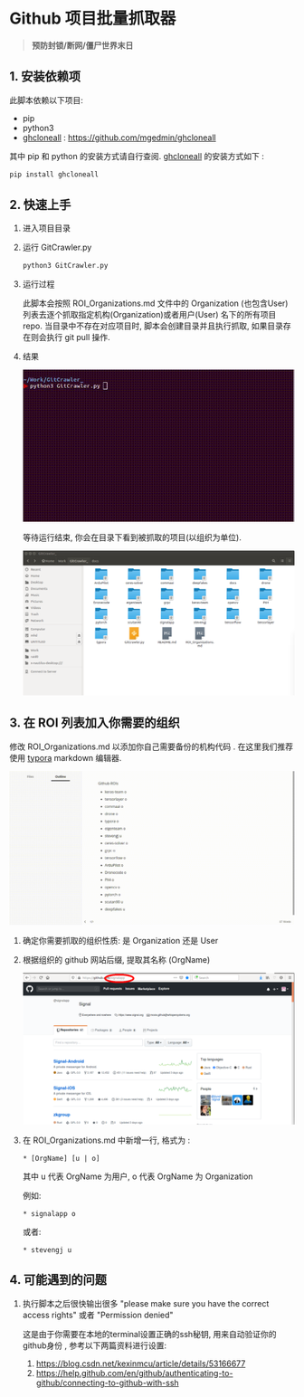 # Github 项目批量抓取器



>  **预防封锁/断网/僵尸世界末日**



## 1. 安装依赖项

此脚本依赖以下项目:

* pip
* python3
* [ghcloneall](https://github.com/mgedmin/ghcloneall) : https://github.com/mgedmin/ghcloneall

其中 pip 和 python 的安装方式请自行查阅. [ghcloneall](https://github.com/mgedmin/ghcloneall) 的安装方式如下 : 

```bash
pip install ghcloneall
```

## 2. 快速上手

1. 进入项目目录

2. 运行 GitCrawler.py

   ```bash
   python3 GitCrawler.py
   ```

3. 运行过程

   此脚本会按照 ROI_Organizations.md 文件中的 Organization (也包含User) 列表去逐个抓取指定机构(Organization)或者用户(User) 名下的所有项目repo. 当目录中不存在对应项目时, 脚本会创建目录并且执行抓取, 如果目录存在则会执行 git pull 操作.

4. 结果

   ![](docs/run.gif)

   等待运行结束, 你会在目录下看到被抓取的项目(以组织为单位).

   ![](docs/saved.png)

## 3. 在 ROI 列表加入你需要的组织

修改 ROI_Organizations.md 以添加你自己需要备份的机构代码 . 在这里我们推荐使用 [typora](https://typora.io/)  markdown 编辑器.

![](docs/roilist.gif)

1. 确定你需要抓取的组织性质: 是 Organization 还是 User

2. 根据组织的 github 网站后缀, 提取其名称 (OrgName)

   ![](docs/signal_git.png)

3. 在 ROI_Organizations.md 中新增一行, 格式为 :

   ```
   * [OrgName] [u | o]
   ```

   其中 u 代表 OrgName 为用户, o 代表 OrgName 为 Organization

   例如:

   ```
   * signalapp o
   ```

   或者:

   ```
   * stevengj u
   ```



## 4. 可能遇到的问题

1. 执行脚本之后很快输出很多 "please make sure you have the correct access rights" 或者 "Permission denied"

   这是由于你需要在本地的terminal设置正确的ssh秘钥, 用来自动验证你的github身份 , 参考以下两篇资料进行设置:

   1. https://blog.csdn.net/kexinmcu/article/details/53166677
   2. https://help.github.com/en/github/authenticating-to-github/connecting-to-github-with-ssh
